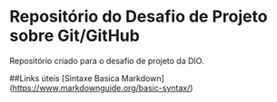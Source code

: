 # Repositório do Desafio de Projeto sobre Git/GitHub
Repositório criado para o desafio de projeto da DIO.

##Links úteis
[Sintaxe Basica Markdown] (https://www.markdownguide.org/basic-syntax/)
